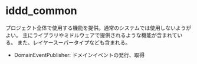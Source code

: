 # iddd_common
プロジェクト全体で使用する機能を提供。通常のシステムでは使用しないようがよい。
主にライブラリやミドルウェアで提供されるような機能が含まれている。
また、レイヤースーパータイプなども含まれる。

- DomainEventPublisher: ドメインイベントの発行、取得
